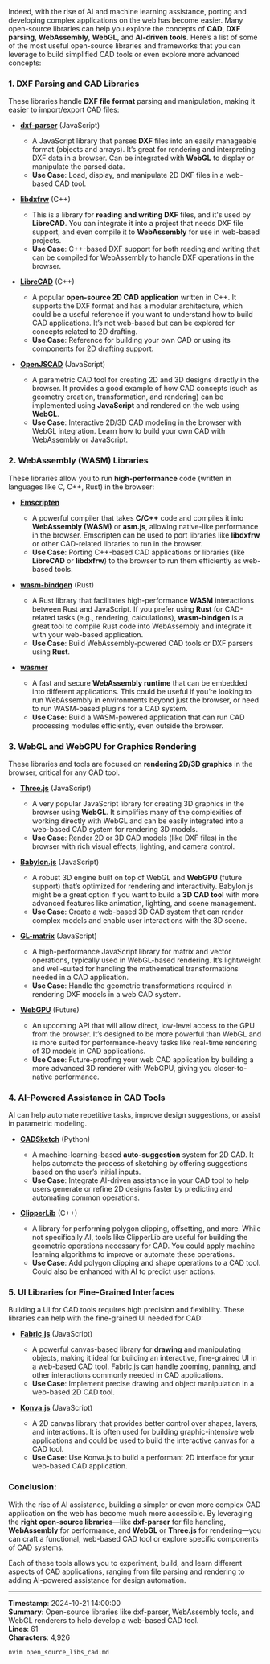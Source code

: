 Indeed, with the rise of AI and machine learning assistance, porting and developing complex applications on the web has become easier. Many open-source libraries can help you explore the concepts of **CAD**, **DXF parsing**, **WebAssembly**, **WebGL**, and **AI-driven tools**. Here’s a list of some of the most useful open-source libraries and frameworks that you can leverage to build simplified CAD tools or even explore more advanced concepts:

### 1. **DXF Parsing and CAD Libraries**
These libraries handle **DXF file format** parsing and manipulation, making it easier to import/export CAD files:

- **[dxf-parser](https://github.com/gdsestimating/dxf-parser)** (JavaScript)
  - A JavaScript library that parses **DXF** files into an easily manageable format (objects and arrays). It’s great for rendering and interpreting DXF data in a browser. Can be integrated with **WebGL** to display or manipulate the parsed data.
  - **Use Case**: Load, display, and manipulate 2D DXF files in a web-based CAD tool.

- **[libdxfrw](https://github.com/LibreCAD/libdxfrw)** (C++)
  - This is a library for **reading and writing DXF** files, and it's used by **LibreCAD**. You can integrate it into a project that needs DXF file support, and even compile it to **WebAssembly** for use in web-based projects.
  - **Use Case**: C++-based DXF support for both reading and writing that can be compiled for WebAssembly to handle DXF operations in the browser.

- **[LibreCAD](https://github.com/LibreCAD/LibreCAD)** (C++)
  - A popular **open-source 2D CAD application** written in C++. It supports the DXF format and has a modular architecture, which could be a useful reference if you want to understand how to build CAD applications. It’s not web-based but can be explored for concepts related to 2D drafting.
  - **Use Case**: Reference for building your own CAD or using its components for 2D drafting support.

- **[OpenJSCAD](https://github.com/jscad/OpenJSCAD.org)** (JavaScript)
  - A parametric CAD tool for creating 2D and 3D designs directly in the browser. It provides a good example of how CAD concepts (such as geometry creation, transformation, and rendering) can be implemented using **JavaScript** and rendered on the web using **WebGL**.
  - **Use Case**: Interactive 2D/3D CAD modeling in the browser with WebGL integration. Learn how to build your own CAD with WebAssembly or JavaScript.

### 2. **WebAssembly (WASM) Libraries**
These libraries allow you to run **high-performance** code (written in languages like C, C++, Rust) in the browser:

- **[Emscripten](https://emscripten.org/)**
  - A powerful compiler that takes **C/C++** code and compiles it into **WebAssembly (WASM)** or **asm.js**, allowing native-like performance in the browser. Emscripten can be used to port libraries like **libdxfrw** or other CAD-related libraries to run in the browser.
  - **Use Case**: Porting C++-based CAD applications or libraries (like **LibreCAD** or **libdxfrw**) to the browser to run them efficiently as web-based tools.

- **[wasm-bindgen](https://github.com/rustwasm/wasm-bindgen)** (Rust)
  - A Rust library that facilitates high-performance **WASM** interactions between Rust and JavaScript. If you prefer using **Rust** for CAD-related tasks (e.g., rendering, calculations), **wasm-bindgen** is a great tool to compile Rust code into WebAssembly and integrate it with your web-based application.
  - **Use Case**: Build WebAssembly-powered CAD tools or DXF parsers using **Rust**.

- **[wasmer](https://wasmer.io/)**
  - A fast and secure **WebAssembly runtime** that can be embedded into different applications. This could be useful if you’re looking to run WebAssembly in environments beyond just the browser, or need to run WASM-based plugins for a CAD system.
  - **Use Case**: Build a WASM-powered application that can run CAD processing modules efficiently, even outside the browser.

### 3. **WebGL and WebGPU for Graphics Rendering**
These libraries and tools are focused on **rendering 2D/3D graphics** in the browser, critical for any CAD tool.

- **[Three.js](https://threejs.org/)** (JavaScript)
  - A very popular JavaScript library for creating 3D graphics in the browser using **WebGL**. It simplifies many of the complexities of working directly with WebGL and can be easily integrated into a web-based CAD system for rendering 3D models.
  - **Use Case**: Render 2D or 3D CAD models (like DXF files) in the browser with rich visual effects, lighting, and camera control.

- **[Babylon.js](https://www.babylonjs.com/)** (JavaScript)
  - A robust 3D engine built on top of WebGL and **WebGPU** (future support) that’s optimized for rendering and interactivity. Babylon.js might be a great option if you want to build a **3D CAD tool** with more advanced features like animation, lighting, and scene management.
  - **Use Case**: Create a web-based 3D CAD system that can render complex models and enable user interactions with the 3D scene.

- **[GL-matrix](http://glmatrix.net/)** (JavaScript)
  - A high-performance JavaScript library for matrix and vector operations, typically used in WebGL-based rendering. It’s lightweight and well-suited for handling the mathematical transformations needed in a CAD application.
  - **Use Case**: Handle the geometric transformations required in rendering DXF models in a web CAD system.

- **[WebGPU](https://gpuweb.github.io/gpuweb/)** (Future)
  - An upcoming API that will allow direct, low-level access to the GPU from the browser. It’s designed to be more powerful than WebGL and is more suited for performance-heavy tasks like real-time rendering of 3D models in CAD applications.
  - **Use Case**: Future-proofing your web CAD application by building a more advanced 3D renderer with WebGPU, giving you closer-to-native performance.

### 4. **AI-Powered Assistance in CAD Tools**
AI can help automate repetitive tasks, improve design suggestions, or assist in parametric modeling.

- **[CADSketch](https://github.com/Jack000/CADsketch)** (Python)
  - A machine-learning-based **auto-suggestion** system for 2D CAD. It helps automate the process of sketching by offering suggestions based on the user’s initial inputs.
  - **Use Case**: Integrate AI-driven assistance in your CAD tool to help users generate or refine 2D designs faster by predicting and automating common operations.

- **[ClipperLib](https://github.com/AngusJohnson/Clipper2)** (C++)
  - A library for performing polygon clipping, offsetting, and more. While not specifically AI, tools like ClipperLib are useful for building the geometric operations necessary for CAD. You could apply machine learning algorithms to improve or automate these operations.
  - **Use Case**: Add polygon clipping and shape operations to a CAD tool. Could also be enhanced with AI to predict user actions.

### 5. **UI Libraries for Fine-Grained Interfaces**
Building a UI for CAD tools requires high precision and flexibility. These libraries can help with the fine-grained UI needed for CAD:

- **[Fabric.js](http://fabricjs.com/)** (JavaScript)
  - A powerful canvas-based library for **drawing** and manipulating objects, making it ideal for building an interactive, fine-grained UI in a web-based CAD tool. Fabric.js can handle zooming, panning, and other interactions commonly needed in CAD applications.
  - **Use Case**: Implement precise drawing and object manipulation in a web-based 2D CAD tool.

- **[Konva.js](https://konvajs.org/)** (JavaScript)
  - A 2D canvas library that provides better control over shapes, layers, and interactions. It is often used for building graphic-intensive web applications and could be used to build the interactive canvas for a CAD tool.
  - **Use Case**: Use Konva.js to build a performant 2D interface for your web-based CAD application.

### Conclusion:
With the rise of AI assistance, building a simpler or even more complex CAD application on the web has become much more accessible. By leveraging the **right open-source libraries**—like **dxf-parser** for file handling, **WebAssembly** for performance, and **WebGL** or **Three.js** for rendering—you can craft a functional, web-based CAD tool or explore specific components of CAD systems.

Each of these tools allows you to experiment, build, and learn different aspects of CAD applications, ranging from file parsing and rendering to adding AI-powered assistance for design automation.

---

**Timestamp**: 2024-10-21 14:00:00  
**Summary**: Open-source libraries like dxf-parser, WebAssembly tools, and WebGL renderers to help develop a web-based CAD tool.  
**Lines**: 61  
**Characters**: 4,926  

```bash
nvim open_source_libs_cad.md
```
